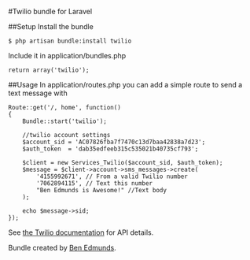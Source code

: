 #Twilio bundle for Laravel

##Setup
Install the bundle  

    $ php artisan bundle:install twilio

Include it in application/bundles.php  

    return array('twilio');


##Usage
In application/routes.php you can add a simple route to send a text message with  

    Route::get('/, home', function()
    {
        Bundle::start('twilio');

        //twilio account settings
        $account_sid = 'AC07826fba7f7470c13d7baa42838a7d23';
        $auth_token  = 'dab35edfeeb315c535021b40735cf793';

        $client = new Services_Twilio($account_sid, $auth_token);
        $message = $client->account->sms_messages->create(
            '4155992671', // From a valid Twilio number
            '7062894115', // Text this number
            "Ben Edmunds is Awesome!" //Text body
        );

        echo $message->sid;
    });


See [the Twilio documentation](http://readthedocs.org/docs/twilio-php/en/latest/) for API details.

Bundle created by [Ben Edmunds](http://benedmunds.com).